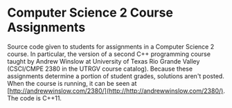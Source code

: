 # Computer Science 2 Course Assignments
Source code given to students for assignments in a Computer Science 2 course. In particular, the version of a second C++ programming course taught by Andrew Winslow at University of Texas Rio Grande Valley (CSCI/CMPE 2380 in the UTRGV course catalog). 
Because these assignments determine a portion of student grades, solutions aren't posted. 
When the course is running, it can be seen at [http://andrewwinslow.com/2380/](http://http://andrewwinslow.com/2380/).
The code is C++11.

